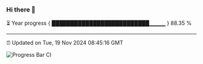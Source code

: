 ### Hi there 👋

⏳ Year progress { ██████████████████████████▁▁▁▁ } 88.35 %

---

⏰ Updated on Tue, 19 Nov 2024 08:45:16 GMT

![Progress Bar CI](https://github.com/IshwaranRudhara/GIT-ACTION/workflows/Progress%20Bar%20CI/badge.svg)
